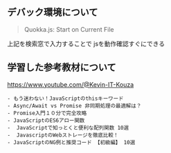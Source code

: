 ## デバック環境について

> Quokka.js: Start on Current File

上記を検索窓で入力することで
jsを動作確認すぐにできる

## 学習した参考教材について

https://www.youtube.com/@Kevin-IT-Kouza

    - もう迷わない！JavaScriptのthisキーワード
    - Async/Await vs Promise 非同期処理の最適解は？
    - Promise入門１０分で完全攻略
    - JavaScriptのES6アロー関数
    -  JavaScriptで知っとくと便利な配列関数 10選
    -  JavascriptのWebストレージを徹底比較！
    - JavaScriptのNG例と推奨コード 【初級編】 10選